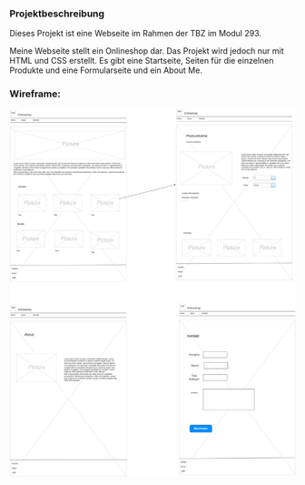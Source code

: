 ### Projektbeschreibung

Dieses Projekt ist eine Webseite im Rahmen der TBZ im Modul 293.

Meine Webseite stellt ein Onlineshop dar. Das Projekt wird jedoch nur mit HTML und CSS erstellt. Es gibt eine Startseite, Seiten für die einzelnen Produkte und eine Formularseite und ein About Me.

### Wireframe:

![Wireframe](Templates/wireframe.drawio.png)
